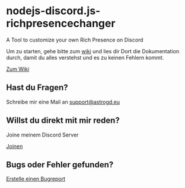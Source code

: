 # nodejs-discord.js-richpresencechanger
A Tool to customize your own Rich Presence on Discord

Um zu starten, gehe bitte zum [wiki](https://github.com/AstroGD/nodejs-discord.js-richpresencechanger/wiki) und lies dir Dort die Dokumentation durch, damit du alles verstehst und es zu keinen Fehlern kommt.

[Zum Wiki](https://github.com/AstroGD/nodejs-discord.js-richpresencechanger/wiki)

## Hast du Fragen?
Schreibe mir eine Mail an support@astrogd.eu

## Willst du direkt mit mir reden?
Joine meinem Discord Server

[Joinen](https://discord.me/astrogd)

## Bugs oder Fehler gefunden?

[Erstelle einen Bugreport](https://github.com/AstroGD/nodejs-discord.js-richpresencechanger/issues)
